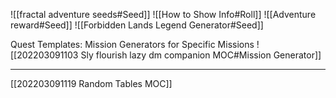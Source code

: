 ![[fractal adventure seeds#Seed]]
![[How to Show Info#Roll]]
![[Adventure reward#Seed]]
![[Forbidden Lands Legend Generator#Seed]]

Quest Templates:
Mission Generators for Specific Missions
![[202203091103 Sly flourish lazy dm companion MOC#Mission Generator]]

---
[[202203091119 Random Tables MOC]]
